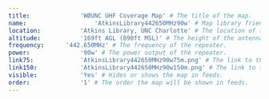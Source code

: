 ```yaml
---
title:				'WØUNC UHF Coverage Map' # The title of the map.
name:					'AtkinsLibrary442650MHz90w' # Map library friendly name.
location:			'Atkins Library, UNC Charlotte' # The location of the antenna.
altitude:			'169ft AGL (890ft MSL)' # The height of the antenna.
frequency:		'442.650MHz' # The frequency of the repeater.
power:				'90w' # The power output of the repeater.
link75:				'AtkinsLibrary442650MHz90w75m.png' # The link to the 75 mile map image file.
link150:			'AtkinsLibrary442650MHz90w150m.png' # The link to the 150 mile map image file.
visible:			'Yes' # Hides or shows the map in feeds.
order:				'1' # The order the map will be shown in feeds.
---
```

